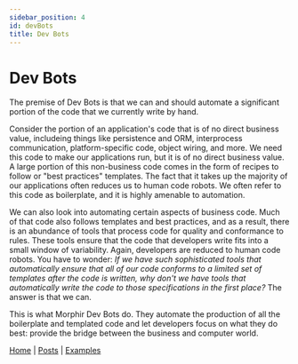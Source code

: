 ```yaml
---
sidebar_position: 4
id: devBots
title: Dev Bots
---
```


# Dev Bots

The premise of Dev Bots is that we can and should automate a significant portion of the code that we currently write by hand.

Consider the portion of an application's code that is of no direct business value, includeing things like
persistence and ORM, interprocess communication, platform-specific code, object wiring, and more. We need this code
to make our applications run, but it is of no direct business value. A large portion of this non-business code comes
in the form of recipes to follow or "best practices" templates. The fact that it takes up the majority of our
applications often reduces us to human code robots. We often refer to this code as boilerplate, and it is
highly amenable to automation.

We can also look into automating certain aspects of business code. Much of that code also follows templates and best
practices, and as a result, there is an abundance of tools that process code for quality and conformance
to rules. These tools ensure that the code that developers write fits into a small window of variability. Again,
developers are reduced to human code robots. You have to wonder: _If we have such sophisticated tools that automatically
ensure that all of our code conforms to a limited set of templates after the code is written, why don't we have tools
that automatically write the code to those specifications in the first place?_ The answer is that we can.

This is what Morphir Dev Bots do. They automate the production of all the boilerplate and templated code and
let developers focus on what they do best: provide the bridge between the business and computer world.

[Home](/index) | [Posts](posts) | [Examples](https://github.com/finos/morphir-examples/)
